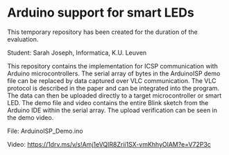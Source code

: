 # Arduino support for smart LEDs
This temporary repository has been created for the duration of the evaluation.

Student: Sarah Joseph, Informatica, K.U. Leuven

This repository contains the implementation for ICSP communication with Arduino microcontrollers. The serial array of bytes in the ArduinoISP demo file can be replaced by data captured over VLC communication. The VLC protocol is described in the paper and can be integrated into the program. The data can then be uploaded directly to a target microcontroller or smart LED. The demo file and video contains the entire Blink sketch from the Arduino IDE within the serial array. The upload verification can be seen in the demo video. 

File: ArduinoISP_Demo.ino

Video: https://1drv.ms/v/s!Amj1eVQIR8Zrii1SX-vmKhhyOlAM?e=V72P3c
